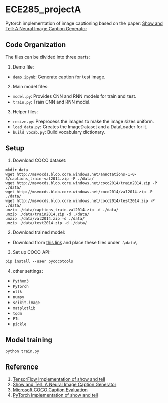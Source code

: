 # ECE285_projectA
Pytorch implementation of image captioning based on the paper: [Show and Tell: A Neural Image Caption Generator](https://arxiv.org/pdf/1411.4555.pdf)

## Code Organization
The files can be divided into three parts:
1. Demo file:
- `demo.ipynb`: Generate caption for test image.
2. Main model files:
- `model.py`: Provides CNN and RNN models for train and test.
- `train.py`: Train CNN and RNN model.
3. Helper files:
- `resize.py`: Preprocess the images to make the image sizes uniform.
- `load_data.py`: Creates the ImageDataset and a DataLoader for it.
- `build_vocab.py`:  Build vocabulary dictionary.

## Setup
1. Download COCO dataset:
```
mkdir data
wget http://msvocds.blob.core.windows.net/annotations-1-0-3/captions_train-val2014.zip -P ./data/
wget http://msvocds.blob.core.windows.net/coco2014/train2014.zip -P ./data/
wget http://msvocds.blob.core.windows.net/coco2014/val2014.zip -P ./data/
wget http://msvocds.blob.core.windows.net/coco2014/test2014.zip -P ./data/
unzip ./data/captions_train-val2014.zip -d ./data/
unzip ./data/train2014.zip -d ./data/
unzip ./data/val2014.zip -d ./data/ 
unzip ./data/test2014.zip -d ./data/
```
2. Download trained model:
- Download from [this link](https://drive.google.com/drive/folders/13csz2xhNlYAmgFmlBaAaCyuJKRpv7Nfl?usp=sharing) and place these files under `.\data\`
3. Set up COCO API:
```
pip install --user pycocotools
```
4. other settings:
- `Python3`
- `PyTorch`
- `nltk`
- `numpy`
- `scikit-image`
- `matplotlib`
- `tqdm`
- `PIL`
- `pickle`


## Model training
```
python train.py
```

## Reference
1. [TensorFlow Implementation of show and tell](https://github.com/nikhilmaram/Show_and_Tell)
2. [Show and Tell: A Neural Image Caption Generator](https://arxiv.org/pdf/1411.4555.pdf)
3. [Microsoft COCO Caption Evaluation](https://github.com/SathwikTejaswi/Neural-Image-Captioning/tree/master/pycocoevalcap)
4. [PyTorch Implementation of show and tell](https://github.com/ntrang086/image_captioning)

